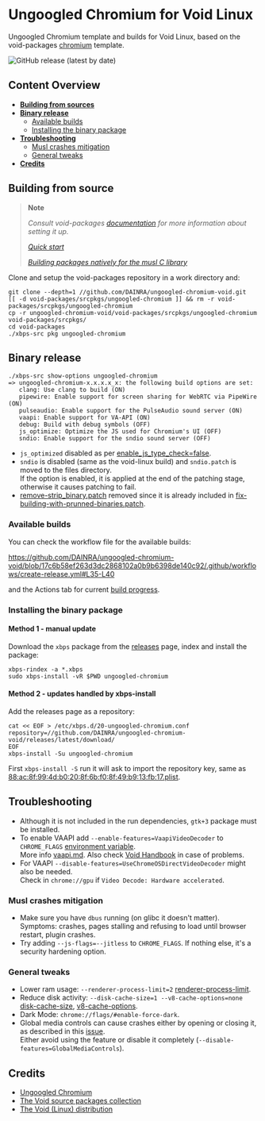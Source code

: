 # Ungoogled Chromium for Void Linux  
Ungoogled Chromium template and builds for Void Linux, based on the void-packages [chromium][1] template.

![GitHub release (latest by date)](https://img.shields.io/github/v/release/DAINRA/ungoogled-chromium-void?style=flat-square)

## Content Overview

- [**Building from sources**](#building-from-source)
- [**Binary release**](#binary-release)
    - [Available builds](#available-builds)
    - [Installing the binary package](#installing-the-binary-package)
- [**Troubleshooting**](#troubleshooting)
    - [Musl crashes mitigation](#musl-crashes-mitigation)
    - [General tweaks](#general-tweaks)
- [**Credits**](#credits)

## Building from source

> **Note**
>
> *Consult void-packages [documentation][2] for more information about setting it up.*
>
> [*Quick start*][2a]
>
> [*Building packages natively for the musl C library*][2b]

Clone and setup the void-packages repository in a work directory and:

```shell
git clone --depth=1 //github.com/DAINRA/ungoogled-chromium-void.git
[[ -d void-packages/srcpkgs/ungoogled-chromium ]] && rm -r void-packages/srcpkgs/ungoogled-chromium
cp -r ungoogled-chromium-void/void-packages/srcpkgs/ungoogled-chromium void-packages/srcpkgs/
cd void-packages
./xbps-src pkg ungoogled-chromium
```

## Binary release

```shell
./xbps-src show-options ungoogled-chromium
=> ungoogled-chromium-x.x.x.x_x: the following build options are set:
   clang: Use clang to build (ON)
   pipewire: Enable support for screen sharing for WebRTC via PipeWire (ON)
   pulseaudio: Enable support for the PulseAudio sound server (ON)
   vaapi: Enable support for VA-API (ON)
   debug: Build with debug symbols (OFF)
   js_optimize: Optimize the JS used for Chromium's UI (OFF)
   sndio: Enable support for the sndio sound server (OFF)
```

- `js_optimized` disabled as per [enable_js_type_check=false][3].
- `sndio` is disabled (same as the void-linux build) and `sndio.patch` is moved to the files directory.  
  If the option is enabled, it is applied at the end of the patching stage, otherwise it causes patching to fail.
- [remove-strip_binary.patch][4] removed since it is already included in [fix-building-with-prunned-binaries.patch][5].

### Available builds

You can check the workflow file for the available builds:

https://github.com/DAINRA/ungoogled-chromium-void/blob/17c6b58ef263d3dc2868102a0b9b6398de140c92/.github/workflows/create-release.yml#L35-L40

and the Actions tab for current [build progress](//github.com/DAINRA/ungoogled-chromium-void/actions/workflows/create-release.yml).

### Installing the binary package

#### Method 1 - manual update

Download the `xbps` package from the [releases](//github.com/DAINRA/ungoogled-chromium-void/releases) page, index and install the package:

```shell
xbps-rindex -a *.xbps
sudo xbps-install -vR $PWD ungoogled-chromium
```

#### Method 2 - updates handled by xbps-install

Add the releases page as a repository:

```shell
cat << EOF > /etc/xbps.d/20-ungoogled-chromium.conf
repository=//github.com/DAINRA/ungoogled-chromium-void/releases/latest/download/
EOF
xbps-install -Su ungoogled-chromium
```

First `xbps-install -S` run it will ask to import the repository key, same as [88:ac:8f:99:4d:b0:20:8f:6b:f0:8f:49:b9:13:fb:17.plist](void-packages/common/repo-keys/88:ac:8f:99:4d:b0:20:8f:6b:f0:8f:49:b9:13:fb:17.plist).

## Troubleshooting

- Although it is not included in the run dependencies, `gtk+3` package must be installed.
- To enable VAAPI add `--enable-features=VaapiVideoDecoder` to `CHROME_FLAGS` [environment variable][6].  
  More info [vaapi.md][7]. Also check [Void Handbook][8] in case of problems.
- For VAAPI `--disable-features=UseChromeOSDirectVideoDecoder` might also be needed.  
  Check in `chrome://gpu` if `Video Decode: Hardware accelerated`.

### Musl crashes mitigation

- Make sure you have `dbus` running (on glibc it doesn't matter).  
  Symptoms: crashes, pages stalling and refusing to load until browser restart, plugin crashes.
- Try adding `--js-flags=--jitless` to `CHROME_FLAGS`. If nothing else, it's a security hardening option.

### General tweaks

- Lower ram usage: `--renderer-process-limit=2` [renderer-process-limit][9].
- Reduce disk activity: `--disk-cache-size=1 --v8-cache-options=none` [disk-cache-size][10], [v8-cache-options][11].
- Dark Mode: `chrome://flags/#enable-force-dark`.
- Global media controls can cause crashes either by opening or closing it, as described in this [issue][12].  
  Either avoid using the feature or disable it completely (`--disable-features=GlobalMediaControls`).

## Credits

- [Ungoogled Chromium](//github.com/ungoogled-software/ungoogled-chromium)
- [The Void source packages collection](//github.com/void-linux/void-packages)
- [The Void (Linux) distribution](//voidlinux.org/)

[1]:  //github.com/void-linux/void-packages/blob/master/srcpkgs/chromium
[2]:  //github.com/void-linux/void-packages/#readme
[2a]: //github.com/void-linux/void-packages/#quick-start
[2b]: //github.com/void-linux/void-packages/#building-for-musl
[3]:  //github.com/ungoogled-software/ungoogled-chromium/blob/master/flags.gn
[4]:  //github.com/void-linux/void-packages/blob/master/srcpkgs/chromium/patches/remove-strip_binary.patch
[5]:  //github.com/ungoogled-software/ungoogled-chromium/blob/master/patches/core/ungoogled-chromium/fix-building-with-prunned-binaries.patch
[6]:  //wiki.archlinux.org/title/Environment_variables
[7]:  //chromium.googlesource.com/chromium/src/+/refs/heads/main/docs/gpu/vaapi.md
[8]:  //docs.voidlinux.org/config/graphical-session/graphics-drivers/intel.html
[9]:  //peter.sh/experiments/chromium-command-line-switches/#renderer-process-limit
[10]: //peter.sh/experiments/chromium-command-line-switches/#disk-cache-size
[11]: //peter.sh/experiments/chromium-command-line-switches/#v8-cache-options
[12]: //bugs.chromium.org/p/chromium/issues/detail?id=1314342
